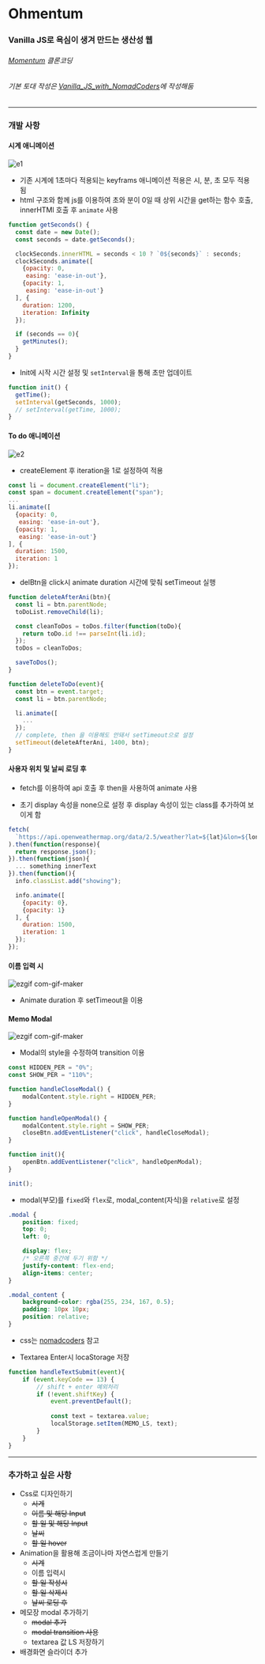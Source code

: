# Ohmentum
### Vanilla JS로 욕심이 생겨 만드는 생산성 웹
###### <i>[Momentum](https://momentumdash.com/) 클론코딩</i>
###### <i>기본 토대 작성은 [Vanilla_JS_with_NomadCoders](https://github.com/hyesungoh/Vanilla_JS_with_NomadCoders)에 작성해둠</i>

---
### 개발 사항
#### 시계 애니메이션
![e1](https://user-images.githubusercontent.com/26461307/98265001-deb29600-1fcb-11eb-9006-a679a91c061a.gif)

- 기존 시계에 1초마다 적용되는 keyframs 애니메이션 적용은 시, 분, 초 모두 적용 됨
- html 구조와 함께 js를 이용하여 초와 분이 0일 때 상위 시간을 get하는 함수 호출, innerHTMl 호출 후 `animate` 사용
```js
function getSeconds() {
  const date = new Date();
  const seconds = date.getSeconds();

  clockSeconds.innerHTML = seconds < 10 ? `0${seconds}` : seconds;
  clockSeconds.animate([
    {opacity: 0,
     easing: 'ease-in-out'},
    {opacity: 1,
     easing: 'ease-in-out'}
  ], {
    duration: 1200,
    iteration: Infinity
  });

  if (seconds == 0){
    getMinutes();
  }
}
```
- Init에 시작 시간 설정 및 `setInterval`을 통해 초만 업데이트
```js
function init() {
  getTime();
  setInterval(getSeconds, 1000);
  // setInterval(getTime, 1000);
}
```


#### To do 애니메이션

![e2](https://user-images.githubusercontent.com/26461307/98265035-ea05c180-1fcb-11eb-99cd-1ea69b212d41.gif)
- createElement 후 iteration을 1로 설정하여 적용
```js
const li = document.createElement("li");
const span = document.createElement("span");
...
li.animate([
  {opacity: 0,
   easing: 'ease-in-out'},
  {opacity: 1,
   easing: 'ease-in-out'}
], {
  duration: 1500,
  iteration: 1
});
```

- delBtn을 click시 animate duration 시간에 맞춰 setTimeout 실행
```js
function deleteAfterAni(btn){
  const li = btn.parentNode;
  toDoList.removeChild(li);

  const cleanToDos = toDos.filter(function(toDo){
    return toDo.id !== parseInt(li.id);
  });
  toDos = cleanToDos;

  saveToDos();
}

function deleteToDo(event){
  const btn = event.target;
  const li = btn.parentNode;

  li.animate([
    ...
  });
  // complete, then 을 이용해도 안돼서 setTimeout으로 설정
  setTimeout(deleteAfterAni, 1400, btn);
}
```
#### 사용자 위치 및 날씨 로딩 후
- fetch를 이용하여 api 호출 후 then을 사용하여 animate 사용

- 초기 display 속성을 none으로 설정 후 display 속성이 있는 class를 추가하여 보이게 함

```js
fetch(
  `https://api.openweathermap.org/data/2.5/weather?lat=${lat}&lon=${lon}&appid=${API_KEY}&units=metric`
).then(function(response){
  return response.json();
}).then(function(json){
  ... something innerText
}).then(function(){
  info.classList.add("showing");

  info.animate([
    {opacity: 0},
    {opacity: 1}
  ], {
    duration: 1500,
    iteration: 1
  });
});
```

#### 이름 입력 시
![ezgif com-gif-maker](https://user-images.githubusercontent.com/26461307/98461583-a50ea480-21f0-11eb-86be-25b57d4ecd1a.gif)
- Animate duration 후 setTimeout을 이용

#### Memo Modal
![ezgif com-gif-maker](https://user-images.githubusercontent.com/26461307/98474260-a6fc5600-2238-11eb-9e40-b404f5b55b78.gif)
- Modal의 style을 수정하여 transition 이용
```js
const HIDDEN_PER = "0%";
const SHOW_PER = "110%";

function handleCloseModal() {
    modalContent.style.right = HIDDEN_PER;
}

function handleOpenModal() {
    modalContent.style.right = SHOW_PER;
    closeBtn.addEventListener("click", handleCloseModal);
}

function init(){
    openBtn.addEventListener("click", handleOpenModal);
}

init();
```
- modal(부모)를 `fixed`와 `flex`로, modal_content(자식)을 `relative`로 설정
```css
.modal {
    position: fixed;
    top: 0;
    left: 0;

    display: flex;
    /* 오른쪽 중간에 두기 위함 */
    justify-content: flex-end;
    align-items: center;
}

.modal_content {
    background-color: rgba(255, 234, 167, 0.5);
    padding: 10px 10px;
    position: relative;
}
```

- css는 [nomadcoders](https://youtu.be/V08wXKHF_Xw) 참고

- Textarea Enter시 locaStorage 저장
```js
function handleTextSubmit(event){
    if (event.keyCode == 13) {
        // shift + enter 예외처리
        if (!event.shiftKey) {
            event.preventDefault();
            
            const text = textarea.value;
            localStorage.setItem(MEMO_LS, text);
        }
    }
}
```

---
### 추가하고 싶은 사항
- Css로 디자인하기
  - ~~시계~~
  - ~~이름 및 해당 Input~~
  - ~~할 일 및 해당 Input~~
  - ~~날씨~~
  - ~~할 일 hover~~
- Animation을 활용해 조금이나마 자연스럽게 만들기
  - ~~시계~~
  - 이름 입력시
  - ~~할 일 작성시~~
  - ~~할 일 삭제시~~
  - ~~날씨 로딩 후~~
- 메모장 modal 추가하기
  - ~~modal 추가~~
  - ~~modal transition 사용~~
  - textarea 값 LS 저장하기
- 배경화면 슬라이더 추가
